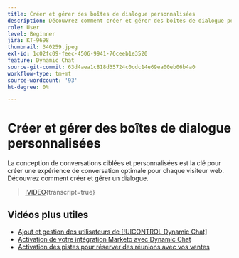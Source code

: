 ```yaml
---
title: Créer et gérer des boîtes de dialogue personnalisées
description: Découvrez comment créer et gérer des boîtes de dialogue personnalisées. La conception de conversations ciblées et personnalisées est la clé pour créer une expérience de conversation optimale pour chaque visiteur web.
role: User
level: Beginner
jira: KT-9698
thumbnail: 340259.jpeg
exl-id: 1c02fc09-feec-4506-9941-76ceeb1e3520
feature: Dynamic Chat
source-git-commit: 63d4aea1c818d35724c0cdc14e69ea00eb06b4a0
workflow-type: tm+mt
source-wordcount: '93'
ht-degree: 0%

---
```


# Créer et gérer des boîtes de dialogue personnalisées

La conception de conversations ciblées et personnalisées est la clé pour créer une expérience de conversation optimale pour chaque visiteur web. Découvrez comment créer et gérer un dialogue.

>[!VIDEO](https://video.tv.adobe.com/v/3443791/?quality=12&learn=on&captions=fre_fr){transcript=true}

## Vidéos plus utiles

* [Ajout et gestion des utilisateurs de [!UICONTROL Dynamic Chat]](user-management.md)
* [Activation de votre intégration Marketo avec Dynamic Chat](marketo-integration.md)
* [Activation des pistes pour réserver des réunions avec vos ventes](meeting-booking.md)

